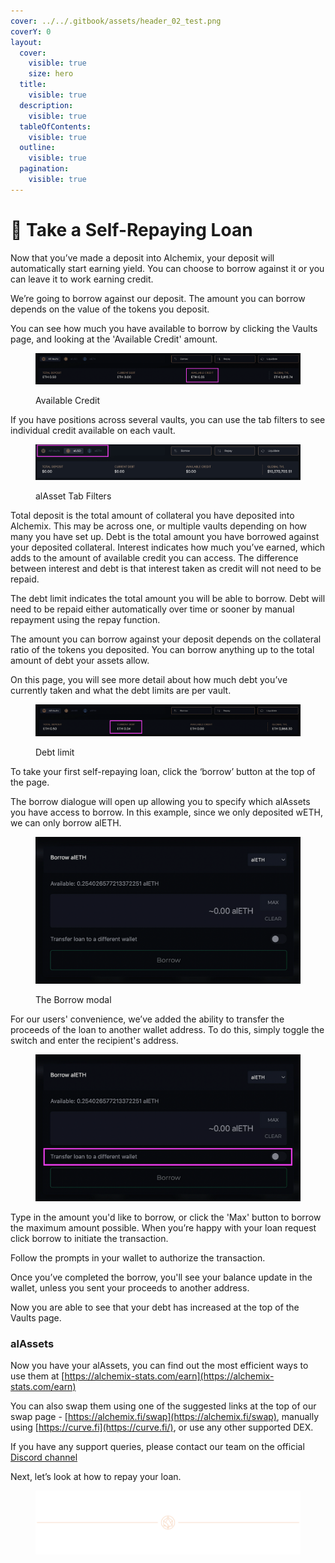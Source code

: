 ```yaml
---
cover: ../../.gitbook/assets/header_02_test.png
coverY: 0
layout:
  cover:
    visible: true
    size: hero
  title:
    visible: true
  description:
    visible: true
  tableOfContents:
    visible: true
  outline:
    visible: true
  pagination:
    visible: true
---
```


# 🍄 Take a Self-Repaying Loan

Now that you’ve made a deposit into Alchemix, your deposit will automatically start earning yield. You can choose to borrow against it or you can leave it to work earning credit.

We’re going to borrow against our deposit. The amount you can borrow depends on the value of the tokens you deposit.

You can see how much you have available to borrow by clicking the Vaults page, and looking at the 'Available Credit' amount.

<figure><img src="../../.gitbook/assets/image (5) (1).png" alt=""><figcaption><p>Available Credit</p></figcaption></figure>

If you have positions across several vaults, you can use the tab filters to see individual credit available on each vault.

<figure><img src="../../.gitbook/assets/image (6) (1).png" alt=""><figcaption><p>alAsset Tab Filters</p></figcaption></figure>

Total deposit is the total amount of collateral you have deposited into Alchemix. This may be across one, or multiple vaults depending on how many you have set up. Debt is the total amount you have borrowed against your deposited collateral. Interest indicates how much you’ve earned, which adds to the amount of available credit you can access. The difference between interest and debt is that interest taken as credit will not need to be repaid.

The debt limit indicates the total amount you will be able to borrow. Debt will need to be repaid either automatically over time or sooner by manual repayment using the repay function.

The amount you can borrow against your deposit depends on the collateral ratio of the tokens you deposited. You can borrow anything up to the total amount of debt your assets allow.

On this page, you will see more detail about how much debt you’ve currently taken and what the debt limits are per vault.

<figure><img src="../../.gitbook/assets/image (7) (1).png" alt=""><figcaption><p>Debt limit</p></figcaption></figure>



To take your first self-repaying loan, click the ‘borrow’ button at the top of the page.

The borrow dialogue will open up allowing you to specify which alAssets you have access to borrow. In this example, since we only deposited wETH, we can only borrow alETH.

<figure><img src="../../.gitbook/assets/image (9) (1).png" alt=""><figcaption><p>The Borrow modal</p></figcaption></figure>

For our users' convenience, we’ve added the ability to transfer the proceeds of the loan to another wallet address. To do this, simply toggle the switch and enter the recipient's address.

<figure><img src="../../.gitbook/assets/image (10) (1).png" alt=""><figcaption></figcaption></figure>

Type in the amount you'd like to borrow, or click the 'Max' button to borrow the maximum amount possible. When you’re happy with your loan request click borrow to initiate the transaction.

Follow the prompts in your wallet to authorize the transaction.

Once you’ve completed the borrow, you'll see your balance update in the wallet, unless you sent your proceeds to another address.

Now you are able to see that your debt has increased at the top of the Vaults page.

### alAssets <a href="#alassets" id="alassets"></a>

Now you have your alAssets, you can find out the most efficient ways to use them at [https://alchemix-stats.com/earn](https://alchemix-stats.com/earn)

You can also swap them using one of the suggested links at the top of our swap page - [https://alchemix.fi/swap](https://alchemix.fi/swap), manually using [https://curve.fi](https://curve.fi/), or use any other supported DEX.

If you have any support queries, please contact our team on the official [Discord channel](https://alchemix-finance.gitbook.io/user-docs/resources)

Next, let’s look at how to repay your loan.

<figure><img src="../../.gitbook/assets/header_02_test.png" alt=""><figcaption></figcaption></figure>
